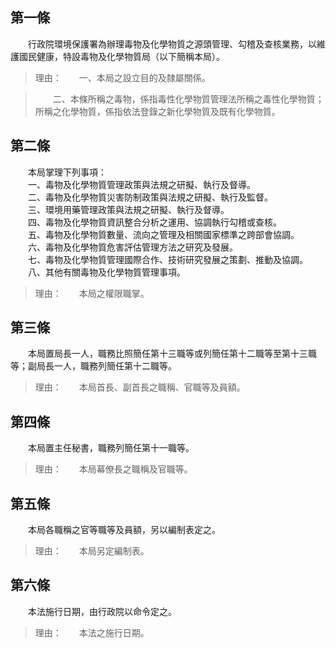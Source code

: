第一條 
-------
　　行政院環境保護署為辦理毒物及化學物質之源頭管理、勾稽及查核業務，以維護國民健康，特設毒物及化學物質局（以下簡稱本局）。  
> 理由：　　一、本局之設立目的及隸屬關係。

> 　　二、本條所稱之毒物，係指毒性化學物質管理法所稱之毒性化學物質；所稱之化學物質，係指依法登錄之新化學物質及既有化學物質。



第二條 
-------
　　本局掌理下列事項：  
　　一、毒物及化學物質管理政策與法規之研擬、執行及督導。  
　　二、毒物及化學物質災害防制政策與法規之研擬、執行及監督。  
　　三、環境用藥管理政策與法規之研擬、執行及督導。  
　　四、毒物及化學物質資訊整合分析之運用、協調執行勾稽或查核。  
　　五、毒物及化學物質數量、流向之管理及相關國家標準之跨部會協調。  
　　六、毒物及化學物質危害評估管理方法之研究及發展。  
　　七、毒物及化學物質管理國際合作、技術研究發展之策劃、推動及協調。  
　　八、其他有關毒物及化學物質管理事項。  
> 理由：　　本局之權限職掌。



第三條 
-------
　　本局置局長一人，職務比照簡任第十三職等或列簡任第十二職等至第十三職等；副局長一人，職務列簡任第十二職等。  
> 理由：　　本局首長、副首長之職稱、官職等及員額。



第四條 
-------
　　本局置主任秘書，職務列簡任第十一職等。  
> 理由：　　本局幕僚長之職稱及官職等。



第五條 
-------
　　本局各職稱之官等職等及員額，另以編制表定之。  
> 理由：　　本局另定編制表。



第六條 
-------
　　本法施行日期，由行政院以命令定之。  
> 理由：　　本法之施行日期。